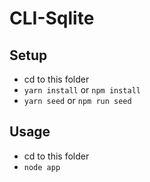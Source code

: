 # CLI-Sqlite

## Setup

-   cd to this folder
-   `yarn install` or `npm install`
-   `yarn seed` or `npm run seed`

## Usage

-   cd to this folder
-   `node app`
